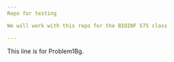 ```yaml
---
Repo for testing

We will work with this repo for the BIOINF 575 class

---
```

This line is for Problem1Bg.
